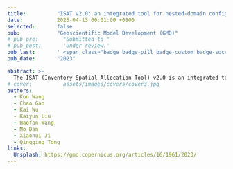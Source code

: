 ```yaml
---
title:          "ISAT v2.0: an integrated tool for nested-domain configurations and model-ready emission inventories for WRF-AQM"
date:           2023-04-13 00:01:00 +0800
selected:       false
pub:            "Geoscientific Model Development (GMD)"
# pub_pre:        "Submitted to "
# pub_post:       'Under review.'
pub_last:       ' <span class="badge badge-pill badge-custom badge-success">Spotlight</span>'
pub_date:       "2023"

abstract: >-
  The ISAT (Inventory Spatial Allocation Tool) v2.0 is an integrated tool that has been developed to configure nested domains, downscale regional emission inventories, allocate local emission inventories, and generate model-ready emission inventories for the Weather Research and Forecasting (WRF)–Air Quality Numerical Model (AQM). The tool consists of four modules, namely “Prepgrid”, “Downscale”, “Mapinv”, and “Prepmodel”, which are designed to perform specific tasks. The Prepgrid module utilizes a nested-domain configuration algorithm based on WRF-AQM nested rules and the target domain shapefile. The Downscale module establishes a “sub-grid nearest” method to downscale the regional emission inventory based on spatial surrogate, thereby improving the accuracy and computational efficiency of the process. The Mapinv module allocates a user-defined regional- and/or city-level emission inventory to grid level based on the target domain shapefile and the spatial surrogate. Finally, the Prepmodel module generates the model-ready inventories by introducing unique user-friendly emission sector IDs using abbreviations and speciation profiles based on species in the emission inventory and chemical mechanisms, which is available for both the CMAQ and CAMx models. The ISAT v2.0 tool provides a user-friendly solution for model users to configure and run WRF-AQM. And it provides a framework and related algorithms for researchers to develop similar tools for WRF-AQM.
# cover:          assets/images/covers/cover3.jpg
authors:
  - Kun Wang
  - Chao Gao
  - Kai Wu
  - Kaiyun Liu
  - Haofan Wang
  - Mo Dan
  - Xiaohui Ji
  - Qingqing Tong
links:
  Unsplash: https://gmd.copernicus.org/articles/16/1961/2023/
---
```

